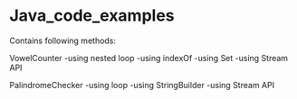 # Java_code_examples
Contains following methods:

VowelCounter
-using nested loop
-using indexOf
-using Set
-using Stream API

PalindromeChecker
-using loop
-using StringBuilder
-using Stream API

